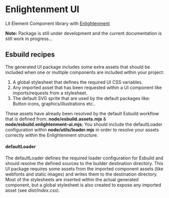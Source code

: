 # Enlightenment UI

Lit Element Component library with [Enlightenment](https://github.com/toolbarthomas/enlightenment)

**Note:** Package is still under development and the current documentation is still work in progress...

## Esbuild recipes

The generated UI package includes some extra assets that should be included when one or multiple components are included within your project:
 1. A global stylesheet that defines the required UI CSS variables.
 2. Any imported asset that has been requested within a UI component like imports/requests from a stylesheet.
 3. The default SVG sprite that are used by the default packages like: Button icons, graphics/illustrations etc..

These assets have already been resolved by the default Esbuild workflow that is defined from: **node/esbuild.assets.mjs** & **node/esbuild.enlightenment-ui.mjs**; You should include the defaultLoader configuration within **node/utils/loader.mjs** in order to resolve your assets correctly within the Enlightenment structure.

#### defaultLoader

The defaultLoader defines the required loader configuration for Esbuild and should resolve the defined sources to the builder destination directory. This UI package requires some assets from the imported component assets (like webfonts and static images) and writes them to the destination directory. Most of the stylesheets are inserted within the actual generated component, but a global stylesheet is also created to expose any imported asset (see *dist/index.css*).